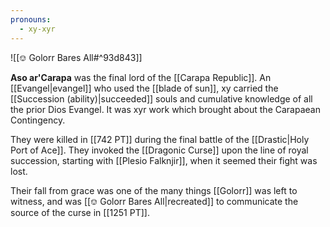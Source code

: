 ```yaml
---
pronouns:
  - xy-xyr
---
```



![[⎊ Golorr Bares All#^93d843]]

**Aso ar'Carapa** was the final lord of the [[Carapa Republic]]. An [[Evangel|evangel]] who used the [[blade of sun]], xy carried the [[Succession (ability)|succeeded]] souls and cumulative knowledge of all the prior Dios Evangel. It was xyr work which brought about the Carapaean Contingency.

They were killed in [[742 PT]] during the final battle of the [[Drastic|Holy Port of Ace]]. They invoked the [[Dragonic Curse]] upon the line of royal succession, starting with [[Plesio Falknjir]], when it seemed their fight was lost.

Their fall from grace was one of the many things [[Golorr]] was left to witness, and was [[⎊ Golorr Bares All|recreated]] to communicate the source of the curse in [[1251 PT]].